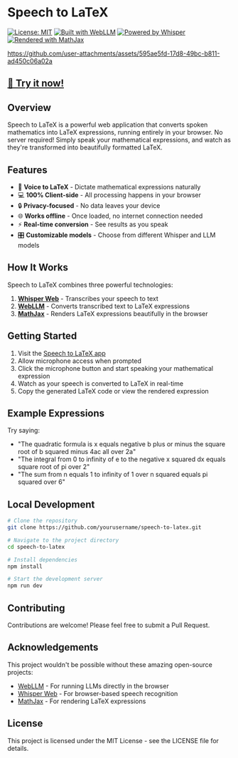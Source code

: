 # Speech to LaTeX



[![License: MIT](https://img.shields.io/badge/License-MIT-yellow.svg)](https://opensource.org/licenses/MIT)
[![Built with WebLLM](https://img.shields.io/badge/Built%20with-WebLLM-blue)](https://github.com/mlc-ai/web-llm)
[![Powered by Whisper](https://img.shields.io/badge/Powered%20by-Whisper-orange)](https://github.com/xenova/whisper-web)
[![Rendered with MathJax](https://img.shields.io/badge/Rendered%20with-MathJax-green)](https://www.mathjax.org/)

https://github.com/user-attachments/assets/595ae5fd-17d8-49bc-b811-ad450c06a02a

## [🚀 Try it now!](https://your-deployment-url.com)

## Overview

Speech to LaTeX is a powerful web application that converts spoken mathematics into LaTeX expressions, running entirely in your browser. No server required! Simply speak your mathematical expressions, and watch as they're transformed into beautifully formatted LaTeX.

## Features

- 🎤 **Voice to LaTeX** - Dictate mathematical expressions naturally
- 💻 **100% Client-side** - All processing happens in your browser
- 🔒 **Privacy-focused** - No data leaves your device
- 🌐 **Works offline** - Once loaded, no internet connection needed
- ⚡ **Real-time conversion** - See results as you speak
- 🎛️ **Customizable models** - Choose from different Whisper and LLM models

## How It Works

Speech to LaTeX combines three powerful technologies:

1. **[Whisper Web](https://github.com/xenova/whisper-web)** - Transcribes your speech to text
2. **[WebLLM](https://github.com/mlc-ai/web-llm)** - Converts transcribed text to LaTeX expressions
3. **[MathJax](https://www.mathjax.org/)** - Renders LaTeX expressions beautifully in the browser

## Getting Started

1. Visit the [Speech to LaTeX app](https://your-deployment-url.com)
2. Allow microphone access when prompted
3. Click the microphone button and start speaking your mathematical expression
4. Watch as your speech is converted to LaTeX in real-time
5. Copy the generated LaTeX code or view the rendered expression

## Example Expressions

Try saying:
- "The quadratic formula is x equals negative b plus or minus the square root of b squared minus 4ac all over 2a"
- "The integral from 0 to infinity of e to the negative x squared dx equals square root of pi over 2"
- "The sum from n equals 1 to infinity of 1 over n squared equals pi squared over 6"

## Local Development

```bash
# Clone the repository
git clone https://github.com/yourusername/speech-to-latex.git

# Navigate to the project directory
cd speech-to-latex

# Install dependencies
npm install

# Start the development server
npm run dev
```

## Contributing

Contributions are welcome! Please feel free to submit a Pull Request.

## Acknowledgements

This project wouldn't be possible without these amazing open-source projects:

- [WebLLM](https://github.com/mlc-ai/web-llm) - For running LLMs directly in the browser
- [Whisper Web](https://github.com/xenova/whisper-web) - For browser-based speech recognition
- [MathJax](https://www.mathjax.org/) - For rendering LaTeX expressions

## License

This project is licensed under the MIT License - see the LICENSE file for details.

